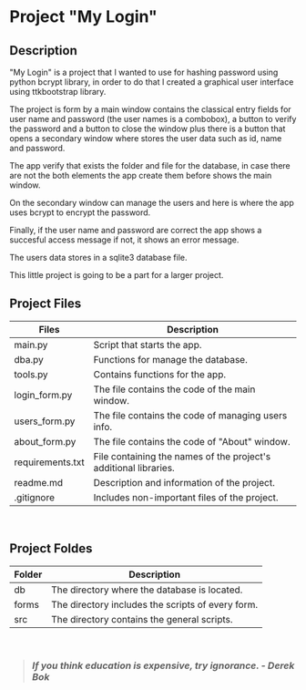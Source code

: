 # Project "My Login"

## Description
"My Login" is a project that I wanted to use for hashing password using python bcrypt library, in order to do that I created a graphical user interface using ttkbootstrap library.

The project is form by a main window contains the classical entry fields for user name and password (the user names is a combobox), a button to verify the password and a button to close the window plus there is a button that opens a secondary window where stores the user data such as id, name and password.

The app verify that exists the folder and file for the database, in case there are not the both elements the app create them before shows the main window.

On the secondary window can manage the users and here is where the app uses bcrypt to encrypt the password.

Finally, if the user name and password are correct the app shows a succesful access message if not, it shows an error message.

The users data stores in a sqlite3 database file.

This little project is going to be a part for a larger project.
<br>

## Project Files
| Files            | Description                                                      |
| ---------------- | ---------------------------------------------------------------- |
| main.py          | Script that starts the app.                                      |
| dba.py           | Functions for manage the database.                               |
| tools.py         | Contains functions for the app.                                  |
| login_form.py    | The file contains the code of the main window.                   |
| users_form.py    | The file contains the code of managing users info.               |
| about_form.py    | The file contains the code of "About" window.                    |
| requirements.txt | File containing the names of the project's additional libraries. |
| readme.md        | Description and information of the project.                      |
| .gitignore       | Includes non-important files of the project.                     |
<br>

## Project Foldes
| Folder | Description                                       |
| ------ | ------------------------------------------------- |
| db     | The directory where the database is located.      |
| forms  | The directory includes the scripts of every form. |
| src    | The directory contains the general scripts.       |
<br>

> ### ***If you think education is expensive, try ignorance. - Derek Bok***
